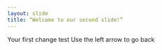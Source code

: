 ```yaml
---
layout: slide
title: “Welcome to our second slide!”
---
```

Your first change test
Use the left arrow to go back
